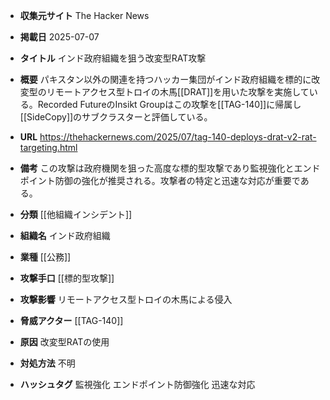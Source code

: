 - **収集元サイト**
The Hacker News

- **掲載日**
2025-07-07

- **タイトル**
インド政府組織を狙う改変型RAT攻撃

- **概要**
パキスタン以外の関連を持つハッカー集団がインド政府組織を標的に改変型のリモートアクセス型トロイの木馬[[DRAT]]を用いた攻撃を実施している。Recorded FutureのInsikt Groupはこの攻撃を[[TAG-140]]に帰属し[[SideCopy]]のサブクラスターと評価している。

- **URL**
https://thehackernews.com/2025/07/tag-140-deploys-drat-v2-rat-targeting.html

- **備考**
この攻撃は政府機関を狙った高度な標的型攻撃であり監視強化とエンドポイント防御の強化が推奨される。攻撃者の特定と迅速な対応が重要である。

- **分類**
[[他組織インシデント]]

- **組織名**
インド政府組織

- **業種**
[[公務]]

- **攻撃手口**
[[標的型攻撃]]

- **攻撃影響**
リモートアクセス型トロイの木馬による侵入

- **脅威アクター**
[[TAG-140]]

- **原因**
改変型RATの使用

- **対処方法**
不明

- **ハッシュタグ**
監視強化 エンドポイント防御強化 迅速な対応
